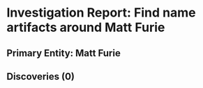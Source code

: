 # Investigation Report: Find name artifacts around Matt Furie

## Primary Entity: Matt Furie

## Discoveries (0)

